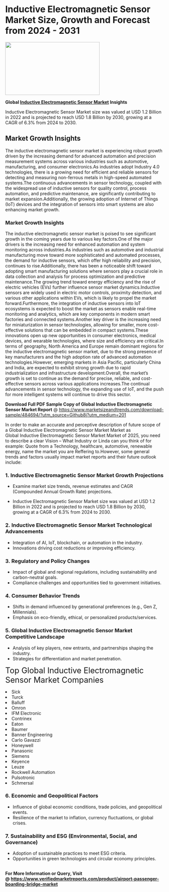 <H1>Inductive Electromagnetic Sensor Market Size, Growth and Forecast from 2024 - 2031</H1><img class="aligncenter size-medium wp-image-584254" src="https://thirdeyenews.in/wp-content/uploads/2024/09/Global-Market-Research-300x168.jpeg" alt="" width="300" height="168" /><p><strong>Global&nbsp;<a href="https://www.marketsizeandtrends.com/download-sample/484694/?utm_source=Github8j?utm_medium=201">Inductive Electromagnetic Sensor Market</a> Insights</strong></p><p>Inductive Electromagnetic Sensor Market size was valued at USD 1.2 Billion in 2022 and is projected to reach USD 1.8 Billion by 2030, growing at a CAGR of 6.3% from 2024 to 2030.</p><p><h2>Market Growth Insights</h2> The inductive electromagnetic sensor market is experiencing robust growth driven by the increasing demand for advanced automation and precision measurement systems across various industries such as automotive, manufacturing, and consumer electronics.As industries adopt Industry 4.0 technologies, there is a growing need for efficient and reliable sensors for detecting and measuring non-ferrous metals in high-speed automated systems.The continuous advancements in sensor technology, coupled with the widespread use of inductive sensors for quality control, process automation, and predictive maintenance, are significantly contributing to market expansion.Additionally, the growing adoption of Internet of Things (IoT) devices and the integration of sensors into smart systems are also enhancing market growth. <h3>Market Growth Insights</h3> The inductive electromagnetic sensor market is poised to see significant growth in the coming years due to various key factors.One of the major drivers is the increasing need for enhanced automation and system monitoring across industries.As industries such as automotive and industrial manufacturing move toward more sophisticated and automated processes, the demand for inductive sensors, which offer high reliability and precision, continues to rise.Additionally, there has been a noticeable shift toward adopting smart manufacturing solutions where sensors play a crucial role in data collection and analysis for process optimization and predictive maintenance.The growing trend toward energy efficiency and the rise of electric vehicles (EVs) further influence sensor market dynamics.Inductive sensors are widely used in electric motor controls, proximity detection, and various other applications within EVs, which is likely to propel the market forward.Furthermore, the integration of inductive sensors into IoT ecosystems is expected to boost the market as sensors enable real-time monitoring and analytics, which are key components in modern smart factories and connected systems.Another key driver is the increasing need for miniaturization in sensor technologies, allowing for smaller, more cost-effective solutions that can be embedded in compact systems.These innovations open up new opportunities in consumer electronics, medical devices, and wearable technologies, where size and efficiency are critical.In terms of geography, North America and Europe remain dominant regions for the inductive electromagnetic sensor market, due to the strong presence of key manufacturers and the high adoption rate of advanced automation technologies.However, emerging markets in Asia Pacific, particularly China and India, are expected to exhibit strong growth due to rapid industrialization and infrastructure development.Overall, the market’s growth is set to continue as the demand for precise, reliable, and cost-effective sensors across various applications increases.The continual advancements in sensor technology, the expanding use of IoT, and the push for more intelligent systems will continue to drive this sector.</p><p><span class=""><strong>Download Full PDF Sample Copy of Global Inductive Electromagnetic Sensor Market Report</strong> @ <a href="https://www.marketsizeandtrends.com/download-sample/484694/?utm_source=Github8j?utm_medium=201" target="_blank">https://www.marketsizeandtrends.com/download-sample/484694/?utm_source=Github8j?utm_medium=201</a></span></p><p>In order to make an accurate and perceptive description of future scope of a Global&nbsp;Inductive Electromagnetic Sensor Market Market as Global&nbsp;Inductive Electromagnetic Sensor Market Market of 2025, you need to describe a clear Vision &ndash; What Industry or Linda can you think of for example: Quote from a Technology, healthcare, automotive, renewable energy, name the market you are Reffering to.However, some general trends and factors usually impact market reports and their future outlook include:</p><h3>1.&nbsp;<strong>Inductive Electromagnetic Sensor Market Growth Projections</strong></h3><ul><li>Examine market size trends, revenue estimates and CAGR (Compounded Annual Growth Rate) projections.</li><li><p>Inductive Electromagnetic Sensor Market size was valued at USD 1.2 Billion in 2022 and is projected to reach USD 1.8 Billion by 2030, growing at a CAGR of 6.3% from 2024 to 2030.</p></li></ul><h3>2.&nbsp;<strong>Inductive Electromagnetic Sensor Market Technological Advancements</strong></h3><ul><li>Integration of AI, IoT, blockchain, or automation in the industry.</li><li>Innovations driving cost reductions or improving efficiency.</li></ul><h3>3.&nbsp;<strong>Regulatory and Policy Changes</strong></h3><ul><li>Impact of global and regional regulations, including sustainability and carbon-neutral goals.</li><li>Compliance challenges and opportunities tied to government initiatives.</li></ul><h3>4.&nbsp;<strong>Consumer Behavior Trends</strong></h3><ul><li>Shifts in demand influenced by generational preferences (e.g., Gen Z, Millennials).</li><li>Emphasis on eco-friendly, ethical, or personalized products/services.</li></ul><h3>5.&nbsp;<strong>Global Inductive Electromagnetic Sensor Market Competitive Landscape</strong></h3><ul><li>Analysis of key players, new entrants, and partnerships shaping the industry.</li><li>Strategies for differentiation and market penetration.</li></ul><p data-pm-slice="1 1 []"><span style="color: inherit; font-family: inherit; font-size: 25px;">Top Global Inductive Electromagnetic Sensor Market Companies</span></p><div class="" data-test-id=""><p><li>Sick</li><li> Turck</li><li> Balluff</li><li> Omron</li><li> IFM Electronic</li><li> Contrinex</li><li> Eaton</li><li> Baumer</li><li> Banner Engineering</li><li> Carlo Gavazzi</li><li> Honeywell</li><li> Panasonic</li><li> Siemens</li><li> Keyence</li><li> Leuze</li><li> Rockwell Automation</li><li> Pulsotronic</li><li> Schmersal</li></p></div><h3>6.&nbsp;<strong>Economic and Geopolitical Factors</strong></h3><ul><li>Influence of global economic conditions, trade policies, and geopolitical events.</li><li>Resilience of the market to inflation, currency fluctuations, or global crises.</li></ul><h3>7.&nbsp;<strong>Sustainability and ESG (Environmental, Social, and Governance)</strong></h3><ul><li>Adoption of sustainable practices to meet ESG criteria.</li><li>Opportunities in green technologies and circular economy principles.</li></ul><h2><strong style="font-size: 14px;">For More Information or Query, Visit @&nbsp;</strong><a style="background-color: #ffffff; font-size: 14px;" href="https://www.marketsizeandtrends.com/report/inductive-electromagnetic-sensor-market/" target="_blank">https://www.verifiedmarketreports.com/product/airport-passenger-boarding-bridge-market</a></h2>